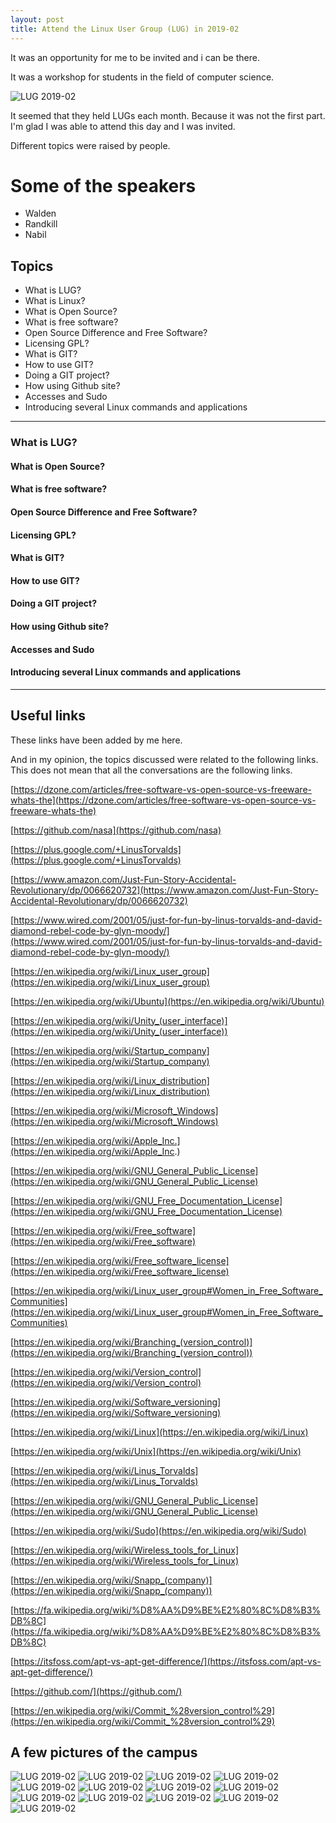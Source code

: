 ```yaml
---
layout: post
title: Attend the Linux User Group (LUG) in 2019-02
---
```


It was an opportunity for me to be invited and i can be there.

It was a workshop for students in the field of computer science.


![LUG 2019-02](https://basemax.github.io/assets/image/LUG-201902-0.jpg)


It seemed that they held LUGs each month.
Because it was not the first part.
I'm glad I was able to attend this day and I was invited.


Different topics were raised by people.

# Some of the speakers

- Walden
- Randkill
- Nabil


## Topics

- What is LUG?
- What is Linux?
- What is Open Source?
- What is free software?
- Open Source Difference and Free Software?
- Licensing GPL?
- What is GIT?
- How to use GIT?
- Doing a GIT project?
- How using Github site?
- Accesses and Sudo
- Introducing several Linux commands and applications

-----------


### What is LUG?

#### What is Open Source?

#### What is free software?

#### Open Source Difference and Free Software?

#### Licensing GPL?

#### What is GIT?

#### How to use GIT?

#### Doing a GIT project?

#### How using Github site?

#### Accesses and Sudo

#### Introducing several Linux commands and applications


--------------------------

## Useful links

These links have been added by me here.

And in my opinion, the topics discussed were related to the following links.
This does not mean that all the conversations are the following links.


[https://dzone.com/articles/free-software-vs-open-source-vs-freeware-whats-the](https://dzone.com/articles/free-software-vs-open-source-vs-freeware-whats-the)

[https://github.com/nasa](https://github.com/nasa)

[https://plus.google.com/+LinusTorvalds](https://plus.google.com/+LinusTorvalds)

[https://www.amazon.com/Just-Fun-Story-Accidental-Revolutionary/dp/0066620732](https://www.amazon.com/Just-Fun-Story-Accidental-Revolutionary/dp/0066620732)

[https://www.wired.com/2001/05/just-for-fun-by-linus-torvalds-and-david-diamond-rebel-code-by-glyn-moody/](https://www.wired.com/2001/05/just-for-fun-by-linus-torvalds-and-david-diamond-rebel-code-by-glyn-moody/)

[https://en.wikipedia.org/wiki/Linux_user_group](https://en.wikipedia.org/wiki/Linux_user_group)

[https://en.wikipedia.org/wiki/Ubuntu](https://en.wikipedia.org/wiki/Ubuntu)

[https://en.wikipedia.org/wiki/Unity_(user_interface)](https://en.wikipedia.org/wiki/Unity_(user_interface))

[https://en.wikipedia.org/wiki/Startup_company](https://en.wikipedia.org/wiki/Startup_company)

[https://en.wikipedia.org/wiki/Linux_distribution](https://en.wikipedia.org/wiki/Linux_distribution)

[https://en.wikipedia.org/wiki/Microsoft_Windows](https://en.wikipedia.org/wiki/Microsoft_Windows)

[https://en.wikipedia.org/wiki/Apple_Inc.](https://en.wikipedia.org/wiki/Apple_Inc.)

[https://en.wikipedia.org/wiki/GNU_General_Public_License](https://en.wikipedia.org/wiki/GNU_General_Public_License)

[https://en.wikipedia.org/wiki/GNU_Free_Documentation_License](https://en.wikipedia.org/wiki/GNU_Free_Documentation_License)

[https://en.wikipedia.org/wiki/Free_software](https://en.wikipedia.org/wiki/Free_software)

[https://en.wikipedia.org/wiki/Free_software_license](https://en.wikipedia.org/wiki/Free_software_license)

[https://en.wikipedia.org/wiki/Linux_user_group#Women_in_Free_Software_Communities](https://en.wikipedia.org/wiki/Linux_user_group#Women_in_Free_Software_Communities)

[https://en.wikipedia.org/wiki/Branching_(version_control)](https://en.wikipedia.org/wiki/Branching_(version_control))

[https://en.wikipedia.org/wiki/Version_control](https://en.wikipedia.org/wiki/Version_control)

[https://en.wikipedia.org/wiki/Software_versioning](https://en.wikipedia.org/wiki/Software_versioning)

[https://en.wikipedia.org/wiki/Linux](https://en.wikipedia.org/wiki/Linux)

[https://en.wikipedia.org/wiki/Unix](https://en.wikipedia.org/wiki/Unix)

[https://en.wikipedia.org/wiki/Linus_Torvalds](https://en.wikipedia.org/wiki/Linus_Torvalds)

[https://en.wikipedia.org/wiki/GNU_General_Public_License](https://en.wikipedia.org/wiki/GNU_General_Public_License)

[https://en.wikipedia.org/wiki/Sudo](https://en.wikipedia.org/wiki/Sudo)

[https://en.wikipedia.org/wiki/Wireless_tools_for_Linux](https://en.wikipedia.org/wiki/Wireless_tools_for_Linux)

[https://en.wikipedia.org/wiki/Snapp_(company)](https://en.wikipedia.org/wiki/Snapp_(company))

[https://fa.wikipedia.org/wiki/%D8%AA%D9%BE%E2%80%8C%D8%B3%DB%8C](https://fa.wikipedia.org/wiki/%D8%AA%D9%BE%E2%80%8C%D8%B3%DB%8C)

[https://itsfoss.com/apt-vs-apt-get-difference/](https://itsfoss.com/apt-vs-apt-get-difference/)

[https://github.com/](https://github.com/)

[https://en.wikipedia.org/wiki/Commit_%28version_control%29](https://en.wikipedia.org/wiki/Commit_%28version_control%29)

## A few pictures of the campus

![LUG 2019-02](https://basemax.github.io/assets/image/LUG-201902-13.jpg)
![LUG 2019-02](https://basemax.github.io/assets/image/LUG-201902-1.jpg)
![LUG 2019-02](https://basemax.github.io/assets/image/LUG-201902-2.jpg)
![LUG 2019-02](https://basemax.github.io/assets/image/LUG-201902-3.jpg)
![LUG 2019-02](https://basemax.github.io/assets/image/LUG-201902-4.jpg)
![LUG 2019-02](https://basemax.github.io/assets/image/LUG-201902-5.jpg)
![LUG 2019-02](https://basemax.github.io/assets/image/LUG-201902-6.jpg)
![LUG 2019-02](https://basemax.github.io/assets/image/LUG-201902-7.jpg)
![LUG 2019-02](https://basemax.github.io/assets/image/LUG-201902-8.jpg)
![LUG 2019-02](https://basemax.github.io/assets/image/LUG-201902-9.jpg)
![LUG 2019-02](https://basemax.github.io/assets/image/LUG-201902-10.jpg)
![LUG 2019-02](https://basemax.github.io/assets/image/LUG-201902-11.jpg)
![LUG 2019-02](https://basemax.github.io/assets/image/LUG-201902-12.jpg)

